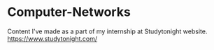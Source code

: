 # Computer-Networks
Content I've made as a part of my internship at Studytonight website. https://www.studytonight.com/

